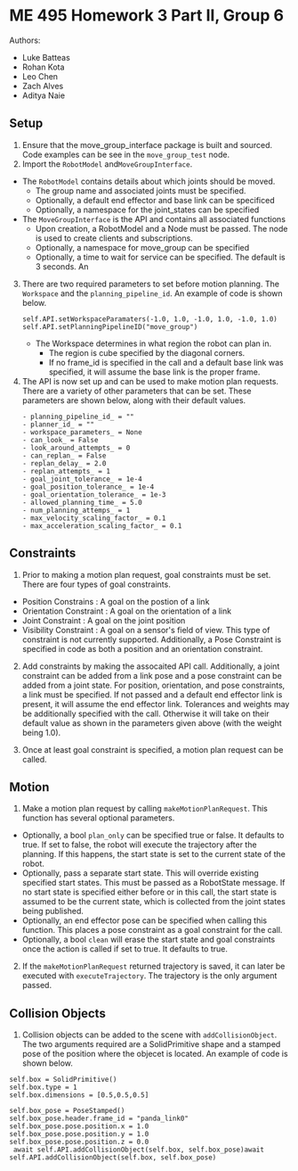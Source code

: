 # ME 495 Homework 3 Part II, Group 6
Authors: 
- Luke Batteas
- Rohan Kota
- Leo Chen
- Zach Alves
- Aditya Naie

## Setup

1. Ensure that the move_group_interface package is built and sourced. Code examples can be see in the `move_group_test` node.
2. Import the `RobotModel` and`MoveGroupInterface`. 
 - The `RobotModel` contains details about which joints should be moved.
    - The group name and associated joints must be specified.
    - Optionally, a default end effector and base link can be specificed
    - Optionally, a namespace for the joint_states can be specified
- The `MoveGroupInterface` is the API and contains all associated functions
    - Upon creation, a RobotModel and a Node must be passed. The node is used to create clients and subscriptions.
    - Optionally, a namespace for move_group can be specified
    - Optionally, a time to wait for service can be specified. The default is 3 seconds.
    An 

3. There are two required parameters to set before motion planning. The `Workspace` and the `planning_pipeline_id`. An example of code is shown below.
    ```
    self.API.setWorkspaceParamaters(-1.0, 1.0, -1.0, 1.0, -1.0, 1.0)
    self.API.setPlanningPipelineID("move_group")
    ```
    - The Workspace determines in what region the robot can plan in. 
        - The region is cube specified by the diagonal corners.
        - If no frame_id is specified in the call and a default base link was specified, it will assume the base link is the proper frame.
4. The API is now set up and can be used to make motion plan requests. There are a variety of other parameters that can be set. 
    These parameters are shown below, along with their default values.
    ```
    - planning_pipeline_id_ = "" 
    - planner_id_ = ""
    - workspace_parameters_ = None
    - can_look_ = False
    - look_around_attempts_ = 0
    - can_replan_ = False
    - replan_delay_ = 2.0
    - replan_attempts_ = 1
    - goal_joint_tolerance_ = 1e-4
    - goal_position_tolerance_ = 1e-4
    - goal_orientation_tolerance_ = 1e-3
    - allowed_planning_time_ = 5.0
    - num_planning_attemps_ = 1
    - max_velocity_scaling_factor_ = 0.1
    - max_acceleration_scaling_factor_ = 0.1 
    ```

## Constraints

1. Prior to making a motion plan request, goal constraints must be set. There are four types of goal constraints.
 - Position Constrains : A goal on the postion of a link
 - Orientation Constraint : A goal on the orientation of a link
 - Joint Constraint : A goal on the joint position
 - Visibility Constraint : A goal on a sensor's field of view. This type of constraint is not currently supported.
 Additionally, a Pose Constraint is specified in code as both a position and an orientation constraint.

2. Add constraints by making the assocaited API call. 
   Additionally, a joint constraint can be added from a link pose and a pose constraint can be added from a joint state.
   For position, orientation, and pose constraints, a link must be specified. If not passed and a default end effector link is present, it will assume the end effector link.
   Tolerances and weights may be additionally specified with the call. Otherwise it will take on their default value as shown in the parameters given above (with the weight being 1.0).

3. Once at least goal constraint is specified, a motion plan request can be called. 



## Motion

1. Make a motion plan request by calling `makeMotionPlanRequest`. This function has several optional parameters.
- Optionally, a bool `plan_only` can be specified true or false. It defaults to true. If set to false, the robot will execute the trajectory after the planning. If this happens, the start state is set to the current state of the robot. 
- Optionally, pass a separate start state. This will override existing specified start states. This must be passed as a RobotState message. If no start state is specified either before or in this call, the start state is assumed to be the current state, which is collected from the joint states being published. 
- Optionally, an end effector pose can be specified when calling this function. This places a pose constraint as a goal constraint for the call. 
- Optionally, a bool `clean` will erase the start state and goal constraints once the action is called if set to true. It defaults to true.

2. If the `makeMotionPlanRequest` returned trajectory is saved, it can later be executed with `executeTrajectory`. The trajectory is the only argument passed.

## Collision Objects
1. Collision objects can be added to the scene with `addCollisionObject`. The two arguments required are a SolidPrimitive shape and a stamped pose of the position where the objecet is located. An example of code is shown below.
```
self.box = SolidPrimitive()
self.box.type = 1
self.box.dimensions = [0.5,0.5,0.5]

self.box_pose = PoseStamped()
self.box_pose.header.frame_id = "panda_link0"
self.box_pose.pose.position.x = 1.0
self.box_pose.pose.position.y = 1.0
self.box_pose.pose.position.z = 0.0
 await self.API.addCollisionObject(self.box, self.box_pose)await self.API.addCollisionObject(self.box, self.box_pose)
```
